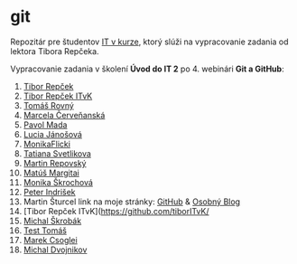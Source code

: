 # git
Repozitár pre študentov [IT v kurze](https://www.itvkurze.sk/), ktorý slúži na vypracovanie zadania od lektora Tibora Repčeka.

Vypracovanie zadania v školení **Úvod do IT 2** po 4. webinári **Git a GitHub**:

1. [Tibor Repček](https://github.com/tiborepcek)
1. [Tibor Repček ITvK](https://github.com/tiborITvK/)
2. [Tomáš Rovný](https://github.com/ToRo1990)
1. [Marcela Červeňanská](https://github.com/strunka)
1. [Pavol Mada](https://github.com/PaliMada)
1. [Lucia Jánošová](https://github.com/janosovalucy)
1. [MonikaFlicki](https://github.com/MonikaFlicki/)
1. [Tatiana Svetlikova](https://github.com/space-carrot)
1. [Martin Repovský](https://github.com/martinrepko)
1. [Matúš Margitai](https://github.com/Matus-coder)
1. [Monika Škrochová](https://github.com/monikaskrochova)
1. [Peter Indrišek](https://github.com/5R-I)
1. Martin Šturcel link na moje stránky: [GitHub](https://github.com/mpca86/) & [Osobný Blog](https://sturcel.sk/martin)
1. [Tibor Repček ITvK](https://github.com/tiborITvK/
1. [Michal Škrobák](https://github.com/MiroslavSkrobak)
1. [Test Tomáš](https://github.com/skuska)
1. [Marek Csoglei](https://github.com/MarekCsoglei)
1. [Michal Dvojnikov](https://github.com/Michal-Dvojnikov)

